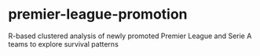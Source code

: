 # premier-league-promotion
R-based clustered analysis of newly promoted Premier League and Serie A teams to explore survival patterns
